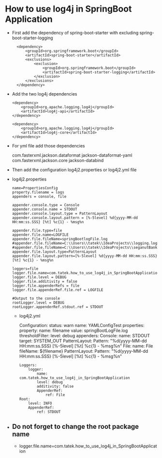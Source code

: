 # How to use log4j in SpringBoot Application

- First add the dependency of spring-boot-starter with excluding spring-boot-starter-logging
    
        <dependency>
            <groupId>org.springframework.boot</groupId>
            <artifactId>spring-boot-starter</artifactId>
            <exclusions>
                <exclusion>
                    <groupId>org.springframework.boot</groupId>
                    <artifactId>spring-boot-starter-logging</artifactId>
                </exclusion>
            </exclusions>
        </dependency>
- Add the two log4j dependencies        
        
      <dependency>
          <groupId>org.apache.logging.log4j</groupId>
          <artifactId>log4j-api</artifactId>
      </dependency>

      <dependency>
          <groupId>org.apache.logging.log4j</groupId>
          <artifactId>log4j-core</artifactId>
      </dependency>

- For yml file add those dependencies

    
    <dependency>
  		<groupId>com.fasterxml.jackson.dataformat</groupId>
  		<artifactId>jackson-dataformat-yaml</artifactId>
  	</dependency>

  	<dependency>
  		<groupId>com.fasterxml.jackson.core</groupId>
  		<artifactId>jackson-databind</artifactId>
  	</dependency>

- Then add the configuration log4j2.properties or log4j2.yml file


- log4j2.properties

      name=PropertiesConfig
      property.filename = logs
      appenders = console, file
      
      appender.console.type = Console
      appender.console.name = STDOUT
      appender.console.layout.type = PatternLayout
      appender.console.layout.pattern = [%-5level] %d{yyyy-MM-dd HH:mm:ss.SSS} [%t] %c{1} - %msg%n
      
      appender.file.type=file
      appender.file.name=LOGFILE
      appender.file.fileName=springBootlogFile.log
      #appender.file.fileName=C:\\Users\\tatek\\IdeaProjects\\logging.log
      #appender.file.fileName=C:\\Users\\tatek\\IdeaProjects\\seganutBank\\src\\main\\resources\\seganutBankLogs.log
      appender.file.layout.type=PatternLayout
      appender.file.layout.pattern=[%-5level] %d{yyyy-MM-dd HH:mm:ss.SSS} [%t] %c{1} - %msg%n
      
      loggers=file
      logger.file.name=com.tatek.how_to_use_log4j_in_SpringBootApplication
      logger.file.level = DEBUG
      logger.file.additivity = false
      logger.file.appenderRefs = file
      logger.file.appenderRef.file.ref = LOGFILE
      
      #Output to the console
      rootLogger.level = DEBUG
      rootLogger.appenderRef.stdout.ref = STDOUT

  - log4j2.yml

    
    Configuration:
        status: warn
        name: YAMLConfigTest
        properties:
            property:
            name: filename
            value: springBootLogFile.log
        thresholdFilter:
            level: debug
        appenders:
            Console:
                name: STDOUT
                target: SYSTEM_OUT
                PatternLayout:
                    Pattern: "%d{yyyy-MM-dd HH:mm:ss.SSS} [%-5level] [%t] %c{1} - %msg%n"
            File:
                name: File
                fileName: ${filename}
                PatternLayout:
                    Pattern: "%d{yyyy-MM-dd HH:mm:ss.SSS} [%-5level] [%t] %c{1} - %msg%n"
        
        Loggers:
            logger:
                name: com.tatek.how_to_use_log4j_in_SpringBootApplication
                level: debug
                additivity: false
                AppenderRef:
                    ref: File
        Root:
            level: INFO
            AppenderRef:
                ref: STDOUT

 

- Do not forget to change the root package name 
  - 
  - logger.file.name=com.tatek.how_to_use_log4j_in_SpringBootApplication